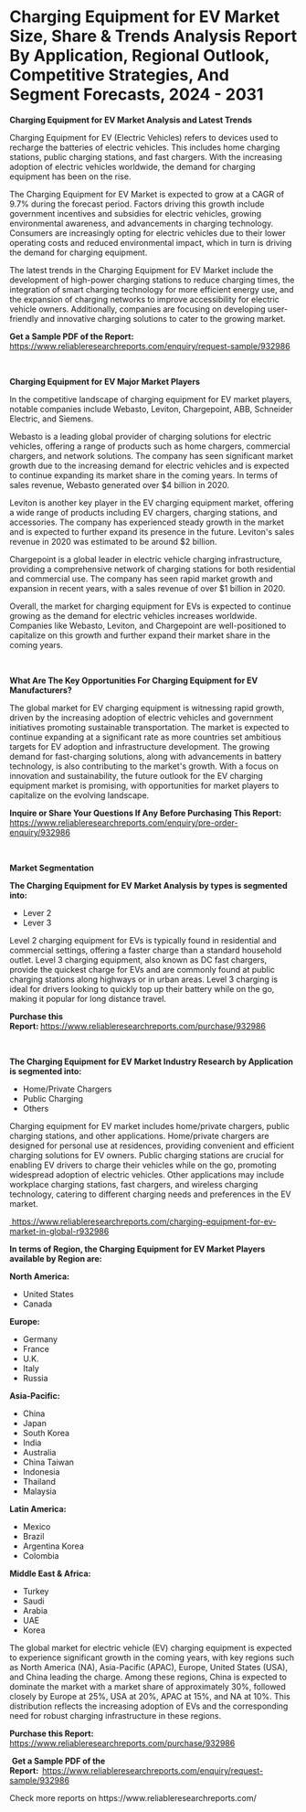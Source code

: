 <p><h1>Charging Equipment for EV Market Size, Share & Trends Analysis Report By Application, Regional Outlook, Competitive Strategies, And Segment Forecasts, 2024 - 2031</h1></p><p><strong>Charging Equipment for EV Market Analysis and Latest Trends</strong></p>
<p><p>Charging Equipment for EV (Electric Vehicles) refers to devices used to recharge the batteries of electric vehicles. This includes home charging stations, public charging stations, and fast chargers. With the increasing adoption of electric vehicles worldwide, the demand for charging equipment has been on the rise.</p><p>The Charging Equipment for EV Market is expected to grow at a CAGR of 9.7% during the forecast period. Factors driving this growth include government incentives and subsidies for electric vehicles, growing environmental awareness, and advancements in charging technology. Consumers are increasingly opting for electric vehicles due to their lower operating costs and reduced environmental impact, which in turn is driving the demand for charging equipment.</p><p>The latest trends in the Charging Equipment for EV Market include the development of high-power charging stations to reduce charging times, the integration of smart charging technology for more efficient energy use, and the expansion of charging networks to improve accessibility for electric vehicle owners. Additionally, companies are focusing on developing user-friendly and innovative charging solutions to cater to the growing market.</p></p>
<p><strong>Get a Sample PDF of the Report:&nbsp;</strong> <a href="https://www.reliableresearchreports.com/enquiry/request-sample/932986">https://www.reliableresearchreports.com/enquiry/request-sample/932986</a></p>
<p>&nbsp;</p>
<p><strong>Charging Equipment for EV Major Market Players</strong></p>
<p><p>In the competitive landscape of charging equipment for EV market players, notable companies include Webasto, Leviton, Chargepoint, ABB, Schneider Electric, and Siemens. </p><p>Webasto is a leading global provider of charging solutions for electric vehicles, offering a range of products such as home chargers, commercial chargers, and network solutions. The company has seen significant market growth due to the increasing demand for electric vehicles and is expected to continue expanding its market share in the coming years. In terms of sales revenue, Webasto generated over $4 billion in 2020.</p><p>Leviton is another key player in the EV charging equipment market, offering a wide range of products including EV chargers, charging stations, and accessories. The company has experienced steady growth in the market and is expected to further expand its presence in the future. Leviton's sales revenue in 2020 was estimated to be around $2 billion.</p><p>Chargepoint is a global leader in electric vehicle charging infrastructure, providing a comprehensive network of charging stations for both residential and commercial use. The company has seen rapid market growth and expansion in recent years, with a sales revenue of over $1 billion in 2020.</p><p>Overall, the market for charging equipment for EVs is expected to continue growing as the demand for electric vehicles increases worldwide. Companies like Webasto, Leviton, and Chargepoint are well-positioned to capitalize on this growth and further expand their market share in the coming years.</p></p>
<p>&nbsp;</p>
<p><strong>What Are The Key Opportunities For Charging Equipment for EV Manufacturers?</strong></p>
<p><p>The global market for EV charging equipment is witnessing rapid growth, driven by the increasing adoption of electric vehicles and government initiatives promoting sustainable transportation. The market is expected to continue expanding at a significant rate as more countries set ambitious targets for EV adoption and infrastructure development. The growing demand for fast-charging solutions, along with advancements in battery technology, is also contributing to the market's growth. With a focus on innovation and sustainability, the future outlook for the EV charging equipment market is promising, with opportunities for market players to capitalize on the evolving landscape.</p></p>
<p><strong>Inquire or Share Your Questions If Any Before Purchasing This Report:</strong> <a href="https://www.reliableresearchreports.com/enquiry/pre-order-enquiry/932986">https://www.reliableresearchreports.com/enquiry/pre-order-enquiry/932986</a></p>
<p>&nbsp;</p>
<p><strong>Market Segmentation</strong></p>
<p><strong>The Charging Equipment for EV Market Analysis by types is segmented into:</strong></p>
<p><ul><li>Lever 2</li><li>Lever 3</li></ul></p>
<p><p>Level 2 charging equipment for EVs is typically found in residential and commercial settings, offering a faster charge than a standard household outlet. Level 3 charging equipment, also known as DC fast chargers, provide the quickest charge for EVs and are commonly found at public charging stations along highways or in urban areas. Level 3 charging is ideal for drivers looking to quickly top up their battery while on the go, making it popular for long distance travel.</p></p>
<p><strong>Purchase this Report:&nbsp;</strong><a href="https://www.reliableresearchreports.com/purchase/932986">https://www.reliableresearchreports.com/purchase/932986</a></p>
<p>&nbsp;</p>
<p><strong>The Charging Equipment for EV Market Industry Research by Application is segmented into:</strong></p>
<p><ul><li>Home/Private Chargers</li><li>Public Charging</li><li>Others</li></ul></p>
<p><p>Charging equipment for EV market includes home/private chargers, public charging stations, and other applications. Home/private chargers are designed for personal use at residences, providing convenient and efficient charging solutions for EV owners. Public charging stations are crucial for enabling EV drivers to charge their vehicles while on the go, promoting widespread adoption of electric vehicles. Other applications may include workplace charging stations, fast chargers, and wireless charging technology, catering to different charging needs and preferences in the EV market.</p></p>
<p><a href="https://www.reliableresearchreports.com/charging-equipment-for-ev-market-in-global-r932986">&nbsp;https://www.reliableresearchreports.com/charging-equipment-for-ev-market-in-global-r932986</a></p>
<p><strong>In terms of Region, the Charging Equipment for EV Market Players available by Region are:</strong></p>
<p>
    <p> <strong> North America: </strong>
        <ul>
            <li>United States</li>
            <li>Canada</li>
        </ul>
        </p> 
    <p> <strong> Europe: </strong>
        <ul>
            <li>Germany</li>
            <li>France</li>
            <li>U.K.</li>
            <li>Italy</li>
            <li>Russia</li>
        </ul>
        </p> 
    <p> <strong> Asia-Pacific: </strong>
        <ul>
            <li>China</li>
            <li>Japan</li>
            <li>South Korea</li>
            <li>India</li>
            <li>Australia</li>
            <li>China Taiwan</li>
            <li>Indonesia</li>
            <li>Thailand</li>
            <li>Malaysia</li>
        </ul>
        </p> 
    <p> <strong> Latin America: </strong>
        <ul>
            <li>Mexico</li>
            <li>Brazil</li>
            <li>Argentina Korea</li>
            <li>Colombia</li>
        </ul>
        </p> 
    <p> <strong> Middle East & Africa: </strong>
        <ul>
            <li>Turkey</li>
            <li>Saudi</li>
            <li>Arabia</li>
            <li>UAE</li>
            <li>Korea</li>
        </ul>
    </p>
    </p>
<p><p>The global market for electric vehicle (EV) charging equipment is expected to experience significant growth in the coming years, with key regions such as North America (NA), Asia-Pacific (APAC), Europe, United States (USA), and China leading the charge. Among these regions, China is expected to dominate the market with a market share of approximately 30%, followed closely by Europe at 25%, USA at 20%, APAC at 15%, and NA at 10%. This distribution reflects the increasing adoption of EVs and the corresponding need for robust charging infrastructure in these regions.</p></p>
<p><strong>Purchase this Report: </strong><a href="https://www.reliableresearchreports.com/purchase/932986">https://www.reliableresearchreports.com/purchase/932986</a></p>
<p>&nbsp;<strong>Get a Sample PDF of the Report:&nbsp;&nbsp;</strong><a href="https://www.reliableresearchreports.com/enquiry/request-sample/932986">https://www.reliableresearchreports.com/enquiry/request-sample/932986</a></p>
<p><strong></strong></p>
<p>Check more reports on https://www.reliableresearchreports.com/</p>